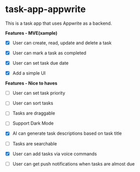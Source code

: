# task-app-appwrite

This is a task app that uses Appwrite as a backend.

**Features - MVE(xample)**

- [x] User can create, read, update and delete a task

- [x] User can mark a task as completed

- [x] User can set task due date

- [x] Add a simple UI

**Features - Nice to haves**

- [ ] User can set task priority

- [ ] User can sort tasks

- [ ] Tasks are draggable

- [ ] Support Dark Mode

- [x] AI can generate task descriptions based on task title

- [ ] Tasks are searchable

- [x] User can add tasks via voice commands

- [ ] User can get push notifications when tasks are almost due
